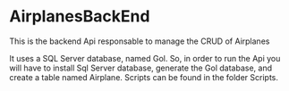 # AirplanesBackEnd
This is the backend Api responsable to manage the CRUD of Airplanes

It uses a SQL Server database, named Gol.
So, in order to run the Api you will have to install Sql Server database, generate the Gol database, and create a table named Airplane.
Scripts can be found in the folder Scripts.
